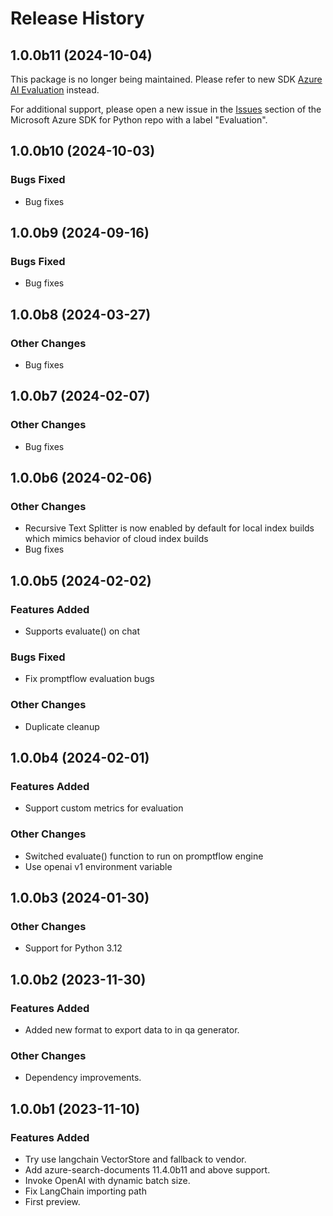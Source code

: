 # Release History

## 1.0.0b11 (2024-10-04)

This package is no longer being maintained. Please refer to new SDK [Azure AI Evaluation](https://pypi.org/project/azure-ai-evaluation/) instead.

For additional support, please open a new issue in the [Issues](https://github.com/Azure/azure-sdk-for-python/issues) section of the Microsoft Azure SDK for Python repo with a label "Evaluation". 

## 1.0.0b10 (2024-10-03)

### Bugs Fixed

- Bug fixes

## 1.0.0b9 (2024-09-16)

### Bugs Fixed

- Bug fixes

## 1.0.0b8 (2024-03-27)

### Other Changes
- Bug fixes

## 1.0.0b7 (2024-02-07)

### Other Changes

- Bug fixes

## 1.0.0b6 (2024-02-06)

### Other Changes

- Recursive Text Splitter is now enabled by default for local index builds which mimics behavior of cloud index builds
- Bug fixes

## 1.0.0b5 (2024-02-02)

### Features Added

- Supports evaluate() on chat

### Bugs Fixed

- Fix promptflow evaluation bugs

### Other Changes

- Duplicate cleanup

## 1.0.0b4 (2024-02-01)

### Features Added

- Support custom metrics for evaluation

### Other Changes

- Switched evaluate() function to run on promptflow engine
- Use openai v1 environment variable

## 1.0.0b3 (2024-01-30)

### Other Changes

- Support for Python 3.12

## 1.0.0b2 (2023-11-30)

### Features Added

- Added new format to export data to in qa generator.

### Other Changes

- Dependency improvements.

## 1.0.0b1 (2023-11-10)

### Features Added

- Try use langchain VectorStore and fallback to vendor.
- Add azure-search-documents 11.4.0b11 and above support.
- Invoke OpenAI with dynamic batch size.
- Fix LangChain importing path
- First preview.
